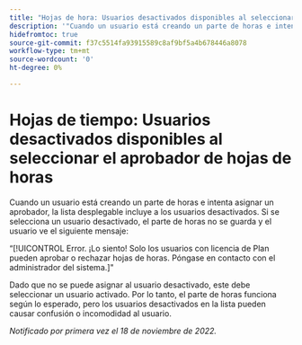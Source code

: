 ```yaml
---
title: "Hojas de hora: Usuarios desactivados disponibles al seleccionar aprobador de parte de horas"
description: '"Cuando un usuario está creando un parte de horas e intenta asignar un aprobador, la lista desplegable incluye a los usuarios desactivados. Si se selecciona un usuario desactivado, el parte de horas no se guarda y el usuario ve un mensaje de error".'
hidefromtoc: true
source-git-commit: f37c5514fa93915589c8af9bf5a4b678446a8078
workflow-type: tm+mt
source-wordcount: '0'
ht-degree: 0%

---
```



# Hojas de tiempo: Usuarios desactivados disponibles al seleccionar el aprobador de hojas de horas

Cuando un usuario está creando un parte de horas e intenta asignar un aprobador, la lista desplegable incluye a los usuarios desactivados. Si se selecciona un usuario desactivado, el parte de horas no se guarda y el usuario ve el siguiente mensaje:

“[!UICONTROL Error. ¡Lo siento! Solo los usuarios con licencia de Plan pueden aprobar o rechazar hojas de horas. Póngase en contacto con el administrador del sistema.]&quot;

Dado que no se puede asignar al usuario desactivado, este debe seleccionar un usuario activado. Por lo tanto, el parte de horas funciona según lo esperado, pero los usuarios desactivados en la lista pueden causar confusión o incomodidad al usuario.

_Notificado por primera vez el 18 de noviembre de 2022._


